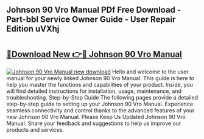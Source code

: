 ## Johnson 90 Vro Manual PDf Free Download - Part-bbI Service Owner Guide - User Repair Edition uVXhj

# <h2><a href="http://bc94849.oget.top/?id=Johnson+90+Vro+Manual">🔗Download New 👉🔴 Johnson 90 Vro Manual</a></h2>

[![Johnson 90 Vro Manual new download](https://i.imgur.com/5g1atiW.png)](http://bc94849.oget.top/?id=Johnson+90+Vro+Manual)
Hello and welcome to the user manual for your newly linked Johnson 90 Vro Manual. This guide is here to help you master the functions and capabilities of your product. Inside, you will find detailed instructions for installation, usage, maintenance, and troubleshooting. Step-by-Step Guide The following pages provide a detailed step-by-step guide to setting up your Johnson 90 Vro Manual. Experience seamless connectivity and control thanks to the advanced features of your new Johnson 90 Vro Manual. Please Keep Us Updated Johnson 90 Vro Manual. Share your feedback and suggestions to help us improve our products and services.
